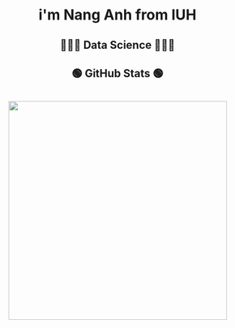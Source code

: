 <h1 align="center">i'm Nang Anh from IUH</h1>
<h2 align="center">🧑🏻‍🔬 Data Science 🧑🏻‍💻</h2>
<h2 align="center">🟢 GitHub Stats 🟢</h2>
<br>
<div align=center>
  <a href="#" title="NangAnhIUH">
    <img align="center" width="431" src="https://github-readme-stats.vercel.app/api?username=NangAnhIUH&theme=tokyonight&show_icons=true&hide=contribs"/>
  </a>
</div>
<br>
